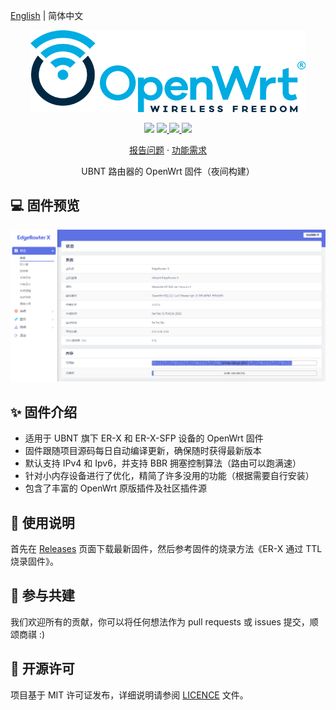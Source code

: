 [English](README.md) | 简体中文

<p align="center">
    <img src=".github/openwrt.png">
</p>

<p align="center">
    <img src="https://img.shields.io/static/v1?style=flat-square&message=OpenWrt&color=blue&logo=openwrt&logoColor=FFFFFF&label=">
    <a href="https://github.com/seatonjiang/openwrt-ubnt/issues">
        <img src="https://img.shields.io/github/issues/seatonjiang/openwrt-ubnt?style=flat-square">
    </a>
    <a href="https://github.com/seatonjiang/openwrt-ubnt/pulls">
        <img src="https://img.shields.io/github/issues-pr/seatonjiang/openwrt-ubnt?style=flat-square">
    </a>
    <a href="https://github.com/seatonjiang/openwrt-ubnt/blob/main/LICENSE">
        <img src="https://img.shields.io/github/license/seatonjiang/openwrt-ubnt?&style=flat-square">
    </a>
</p>

<p align="center">
    <a href="https://github.com/seatonjiang/openwrt-ubnt/issues">报告问题</a>
    ·
    <a href="https://github.com/seatonjiang/openwrt-ubnt/issues">功能需求</a>
</p>

<p align="center">UBNT 路由器的 OpenWrt 固件（夜间构建）</p>

## 💻 固件预览

<p align="center">
    <img src=".github/about-firmware.png">
</p>

## ✨ 固件介绍

- 适用于 UBNT 旗下 ER-X 和 ER-X-SFP 设备的 OpenWrt 固件
- 固件跟随项目源码每日自动编译更新，确保随时获得最新版本
- 默认支持 IPv4 和 Ipv6，并支持 BBR 拥塞控制算法（路由可以跑满速）
- 针对小内存设备进行了优化，精简了许多没用的功能（根据需要自行安装）
- 包含了丰富的 OpenWrt 原版插件及社区插件源

## 🚀 使用说明

首先在 [Releases](https://github.com/seatonjiang/openwrt-ubnt/releases) 页面下载最新固件，然后参考固件的烧录方法《ER-X 通过 TTL 烧录固件》。

## 🤝 参与共建

我们欢迎所有的贡献，你可以将任何想法作为 pull requests 或 issues 提交，顺颂商祺 :)

## 📃 开源许可

项目基于 MIT 许可证发布，详细说明请参阅 [LICENCE](https://github.com/seatonjiang/openwrt-ubnt/blob/main/LICENSE) 文件。